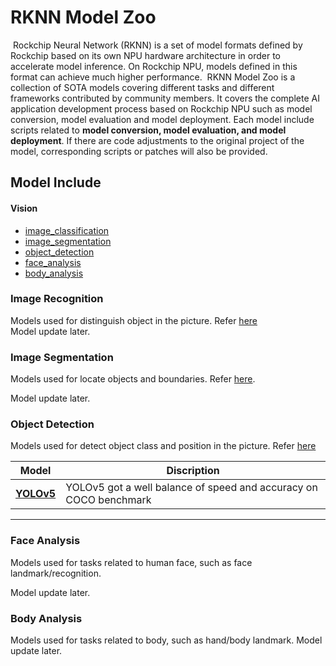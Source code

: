 <!--- SPDX-License-Identifier: Apache-2.0 -->

# RKNN Model Zoo
​	Rockchip Neural Network (RKNN) is a set of model formats defined by Rockchip based on its own NPU hardware architecture in order to accelerate model inference. On Rockchip NPU, models defined in this format can achieve much higher performance.
​	RKNN Model Zoo is a collection of SOTA models covering different tasks and different frameworks contributed by community members. It covers the complete AI application development process based on Rockchip NPU such as model conversion, model evaluation and model deployment. Each model include scripts related to **model conversion, model evaluation, and model deployment**. If there are code adjustments to the original project of the model, corresponding scripts or patches will also be provided.

## Model Include

#### Vision
* [image_classification](#image_classification)
* [image_segmentation](#image_segmentation)
* [object_detection](#object_detection)
* [face_analysis](#face_analysis)
* [body_analysis](#body_analysis)

### Image Recognition <a name="image_classification"/>
Models used for distinguish object in the picture. Refer [here](https://en.wikipedia.org/wiki/Outline_of_object_recognition)  
Model update later.  

### Image Segmentation <a name="image_segmentation"/>
Models used for locate objects and boundaries. Refer [here](https://en.wikipedia.org/wiki/Image_segmentation).

Model update later.  

### Object Detection <a name="image_segmentation"/>
Models used for detect object class and position in the picture. Refer [here](https://en.wikipedia.org/wiki/Object_detection)  

|Model |Discription |
|-|-|
|<b>[YOLOv5](models/vision/object_detection/yolov5-pytorch)</b>|YOLOv5 got a well balance of speed and accuracy on COCO benchmark|


<hr>

### Face Analysis<a name="face_analysis"/>
Models used for tasks related to human face, such as face landmark/recognition.

Model update later.  

### Body Analysis<a name="body_analysis"/>
Models used for tasks related to body, such as hand/body landmark. 
Model update later.  

